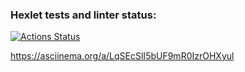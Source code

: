 ### Hexlet tests and linter status:
[![Actions Status](https://github.com/fumufu86/backend-project-lvl2/workflows/hexlet-check/badge.svg)](https://github.com/fumufu86/backend-project-lvl2/actions)

https://asciinema.org/a/LqSEcSlI5bUF9mR0IzrOHXyul
